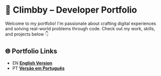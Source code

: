 # 🚀 Climbby – Developer Portfolio

Welcome to my portfolio! I'm passionate about crafting digital experiences and solving real-world problems through code. Check out my work, skills, and projects below 👇

## 🌐 Portfolio Links

- EN **[English Version](https://climbby.github.io/Portfolio/en/)**  
- PT **[Versão em Português](https://climbby.github.io/Portfolio/pt/)**  

